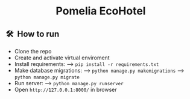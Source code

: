 <h1 align="center">
    Pomelia EcoHotel
</h1>

## 🛠️&nbsp; How to run
- Clone the repo
- Create and activate virtual enviroment
- Install requirements: --> `pip install -r requirements.txt`
- Make database migrations: --> `python manage.py makemigrations` --> `python manage.py migrate`
- Run server: --> `python manage.py runserver`
- Open `http://127.0.0.1:8000/` in browser
